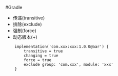 #Gradle
+ 传递(transitive)
+ 排除(exclude)
+ 强制(force)
+ 动态版本(+)
```
    implementation('com.xxx:xxx:1.0.0@aar') {
        transitive = true
        changing = true
        force = true
        exclude group: 'com.xxx', module: 'xxx'
    }
```